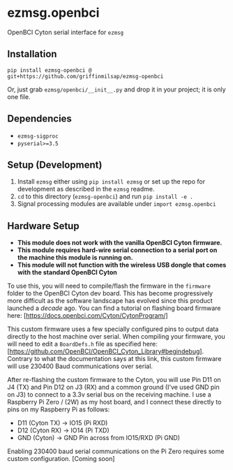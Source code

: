 # ezmsg.openbci

OpenBCI Cyton serial interface for `ezmsg`

## Installation
`pip install ezmsg-openbci @ git+https://github.com/griffinmilsap/ezmsg-openbci`

Or, just grab `ezmsg/openbci/__init__.py` and drop it in your project; it is only one file.

## Dependencies
* `ezmsg-sigproc`
* `pyserial>=3.5`

## Setup (Development)
1. Install `ezmsg` either using `pip install ezmsg` or set up the repo for development as described in the `ezmsg` readme.
2. `cd` to this directory (`ezmsg-openbci`) and run `pip install -e .`
3. Signal processing modules are available under `import ezmsg.openbci`

## Hardware Setup
* __This module does not work with the vanilla OpenBCI Cyton firmware.__
* __This module requires hard-wire serial connection to a serial port on the machine this module is running on.__
* __This module will not function with the wireless USB dongle that comes with the standard OpenBCI Cyton__

To use this, you will need to compile/flash the firmware in the `firmware` folder to the OpenBCI Cyton dev board.  This has become progressively more difficult as the software landscape has evolved since this product launched a _decade_ ago.  You can find a tutorial on flashing board firmware here: [https://docs.openbci.com/Cyton/CytonProgram/]

This custom firmware uses a few specially configured pins to output data directly to the host machine over serial.  When compiling your firmware, you will need to edit a `BoardDefs.h` file as specified here: [https://github.com/OpenBCI/OpenBCI_Cyton_Library#begindebug].  Contrary to what the documentation says at this link, this custom firmware will use 230400 Baud communications over serial.

After re-flashing the custom firmware to the Cyton, you will use Pin D11 on J4 (TX) and Pin D12 on J3 (RX) and a common ground (I've used GND pin on J3) to connect to a 3.3v serial bus on the receiving machine.  I use a Raspberry Pi Zero / (2W) as my host board, and I connect these directly to pins on my Raspberry Pi as follows: 
* D11 (Cyton TX) -> IO15 (Pi RXD)
* D12 (Cyton RX) -> IO14 (Pi TXD)
* GND (Cyton) -> GND Pin across from IO15/RXD (Pi GND)

Enabling 230400 baud serial communications on the Pi Zero requires some custom configuration. [Coming soon]






